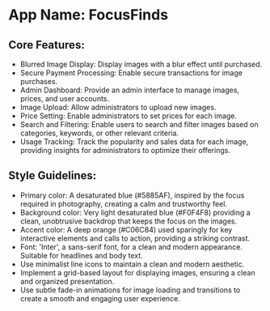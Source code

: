 # **App Name**: FocusFinds

## Core Features:

- Blurred Image Display: Display images with a blur effect until purchased.
- Secure Payment Processing: Enable secure transactions for image purchases.
- Admin Dashboard: Provide an admin interface to manage images, prices, and user accounts.
- Image Upload: Allow administrators to upload new images.
- Price Setting: Enable administrators to set prices for each image.
- Search and Filtering: Enable users to search and filter images based on categories, keywords, or other relevant criteria.
- Usage Tracking: Track the popularity and sales data for each image, providing insights for administrators to optimize their offerings.

## Style Guidelines:

- Primary color: A desaturated blue (#5885AF), inspired by the focus required in photography, creating a calm and trustworthy feel.
- Background color: Very light desaturated blue (#F0F4F8) providing a clean, unobtrusive backdrop that keeps the focus on the images.
- Accent color: A deep orange (#C06C84) used sparingly for key interactive elements and calls to action, providing a striking contrast.
- Font: 'Inter', a sans-serif font, for a clean and modern appearance. Suitable for headlines and body text.
- Use minimalist line icons to maintain a clean and modern aesthetic.
- Implement a grid-based layout for displaying images, ensuring a clean and organized presentation.
- Use subtle fade-in animations for image loading and transitions to create a smooth and engaging user experience.